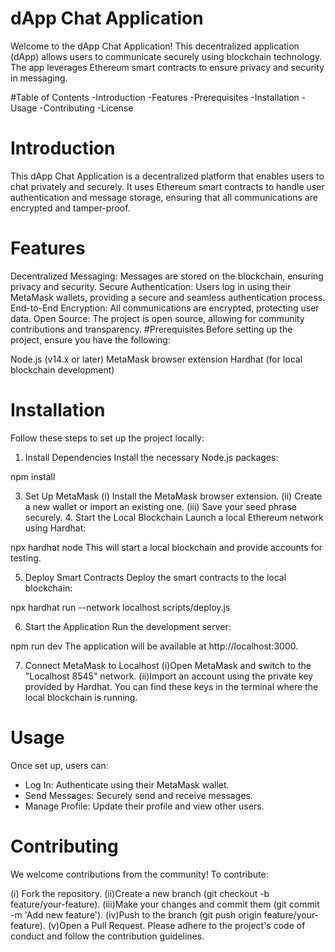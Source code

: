 # dApp Chat Application

Welcome to the dApp Chat Application! This decentralized application (dApp) allows users to communicate securely using blockchain technology. The app leverages Ethereum smart contracts to ensure privacy and security in messaging.

#Table of Contents
-Introduction
-Features
-Prerequisites
-Installation
-Usage
-Contributing
-License

# Introduction

This dApp Chat Application is a decentralized platform that enables users to chat privately and securely. It uses Ethereum smart contracts to handle user authentication and message storage, ensuring that all communications are encrypted and tamper-proof.

# Features

Decentralized Messaging: Messages are stored on the blockchain, ensuring privacy and security.
Secure Authentication: Users log in using their MetaMask wallets, providing a secure and seamless authentication process.
End-to-End Encryption: All communications are encrypted, protecting user data.
Open Source: The project is open source, allowing for community contributions and transparency.
#Prerequisites
Before setting up the project, ensure you have the following:

Node.js (v14.x or later)
MetaMask browser extension
Hardhat (for local blockchain development)

# Installation

Follow these steps to set up the project locally:


1. Install Dependencies
   Install the necessary Node.js packages:

npm install

3. Set Up MetaMask
   (i) Install the MetaMask browser extension.
   (ii) Create a new wallet or import an existing one.
   (iii) Save your seed phrase securely. 4. Start the Local Blockchain
   Launch a local Ethereum network using Hardhat:

npx hardhat node
This will start a local blockchain and provide accounts for testing.

5. Deploy Smart Contracts
   Deploy the smart contracts to the local blockchain:

npx hardhat run --network localhost scripts/deploy.js

6. Start the Application
   Run the development server:

npm run dev
The application will be available at http://localhost:3000.

7. Connect MetaMask to Localhost
   (i)Open MetaMask and switch to the "Localhost 8545" network.
   (ii)Import an account using the private key provided by Hardhat. You can find these keys in the terminal where the local blockchain is running.

# Usage

Once set up, users can:

- Log In: Authenticate using their MetaMask wallet.
- Send Messages: Securely send and receive messages.
- Manage Profile: Update their profile and view other users.

# Contributing

We welcome contributions from the community! To contribute:

(i) Fork the repository.
(ii)Create a new branch (git checkout -b feature/your-feature).
(iii)Make your changes and commit them (git commit -m 'Add new feature').
(iv)Push to the branch (git push origin feature/your-feature).
(v)Open a Pull Request.
Please adhere to the project's code of conduct and follow the contribution guidelines.
